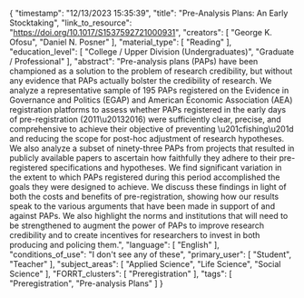 {
    "timestamp": "12/13/2023 15:35:39",
    "title": "Pre-Analysis Plans: An Early Stocktaking",
    "link_to_resource": "https://doi.org/10.1017/S1537592721000931",
    "creators": [
        "George K. Ofosu",
        "Daniel N. Posner"
    ],
    "material_type": [
        "Reading"
    ],
    "education_level": [
        "College / Upper Division (Undergraduates)",
        "Graduate / Professional"
    ],
    "abstract": "Pre-analysis plans (PAPs) have been championed as a solution to the problem of research credibility, but without any evidence that PAPs actually bolster the credibility of research. We analyze a representative sample of 195 PAPs registered on the Evidence in Governance and Politics (EGAP) and American Economic Association (AEA) registration platforms to assess whether PAPs registered in the early days of pre-registration (2011\u20132016) were sufficiently clear, precise, and comprehensive to achieve their objective of preventing \u201cfishing\u201d and reducing the scope for post-hoc adjustment of research hypotheses. We also analyze a subset of ninety-three PAPs from projects that resulted in publicly available papers to ascertain how faithfully they adhere to their pre-registered specifications and hypotheses. We find significant variation in the extent to which PAPs registered during this period accomplished the goals they were designed to achieve. We discuss these findings in light of both the costs and benefits of pre-registration, showing how our results speak to the various arguments that have been made in support of and against PAPs. We also highlight the norms and institutions that will need to be strengthened to augment the power of PAPs to improve research credibility and to create incentives for researchers to invest in both producing and policing them.",
    "language": [
        "English"
    ],
    "conditions_of_use": "I don't see any of these",
    "primary_user": [
        "Student",
        "Teacher"
    ],
    "subject_areas": [
        "Applied Science",
        "Life Science",
        "Social Science"
    ],
    "FORRT_clusters": [
        "Preregistration"
    ],
    "tags": [
        "Preregistration",
        "Pre-analysis Plans"
    ]
}